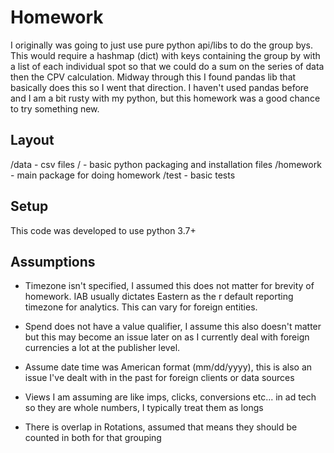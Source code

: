 # Homework

I originally was going to just use pure python api/libs to do the group bys.
This would require a hashmap (dict) with keys containing the group by with a list
of each individual spot so that we could do a sum on the series of data then
the CPV calculation. Midway through this I found pandas lib that basically does this
so I went that direction. I haven't used pandas before and I am a bit rusty with my python, but this
homework was a good chance to try something new.


## Layout
/data - csv files
/ - basic python packaging and installation files
/homework - main package for doing homework
/test - basic tests


## Setup

This code was developed to use python 3.7+


## Assumptions

* Timezone isn't specified, I assumed this does not matter for brevity of homework. IAB usually dictates Eastern as the r
default reporting timezone for analytics. This can vary for foreign entities.

* Spend does not have a value qualifier, I assume this also doesn't matter but this may become an issue later on as I 
currently deal with foreign currencies a lot at the publisher level.

* Assume date time was American format (mm/dd/yyyy), this is also an issue I've dealt with in the past
for foreign clients or data sources

* Views I am assuming are like imps, clicks, conversions etc... in ad tech so they are whole numbers, I typically treat them as longs

* There is overlap in Rotations, assumed that means they should be counted in both for that grouping

